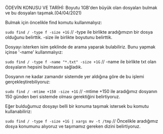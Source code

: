 
ÖDEVİN KONUSU VE TARİHİ: Boyutu 1GB'den büyük olan dosyaları bulmak ve bu dosyaları taşımak.(04/04/2021)

Bulmak için öncelikle find komutu kullanmalıyız:

`sudo find / -type f -size +1G` // -type ile birlikte aradığımızın bir dosya olduğunu belirttik. -size ile birlikte boyutunu belirttik.

Dosyayı isterken isim şeklinde de arama yaparak bulabiliriz. Bunu yapmak içinse '-name' kullanmalıyız:

`sudo find / -type f -name "*.txt" -size +1G` // -name ile birlikte txt olan dosyaların hepsini bulmasını sağladık.

Dosyanın ne kadar zamandır sistemde yer aldığına göre de bu işlemi gerçekleştirebiliyoruz:

`sudo find / -mtime +150 -size +1G` // -mtime +150 ile aradığımız dosyanın 150 günden beri sistemde olması gerektiğini belirtiyoruz.

Eğer bulduğumuz dosyayı belli bir konuma taşımak istersek bu komutu kullanabiliriz:

`sudo find / -type f -size +1G | xargs mv -t /tmp` // Öncelikle aradığımız dosya konumunu alıyoruz ve taşımamız gereken dizini belirtiyoruz.
